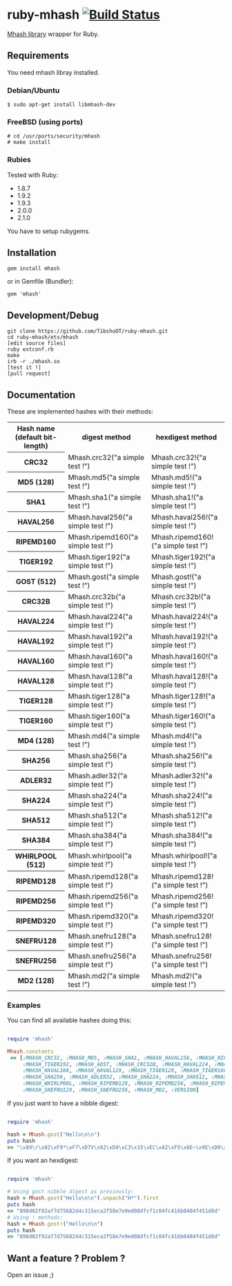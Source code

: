# ruby-mhash [![Build Status](https://travis-ci.org/TibshoOT/ruby-mhash.png?branch=master)](https://travis-ci.org/TibshoOT/ruby-mhash)

[Mhash library](http://mhash.sourceforge.net/) wrapper for Ruby.

## Requirements

You need mhash libray installed.

### Debian/Ubuntu

    $ sudo apt-get install libmhash-dev

### FreeBSD (using ports)

    # cd /usr/ports/security/mhash
    # make install

### Rubies

Tested with Ruby:

* 1.8.7
* 1.9.2
* 1.9.3
* 2.0.0
* 2.1.0

You have to setup rubygems.

## Installation

    gem install mhash

or in Gemfile (Bundler):

    gem 'mhash'

## Development/Debug

    git clone https://github.com/TibshoOT/ruby-mhash.git
    cd ruby-mhash/etx/mhash
    [edit source files]
    ruby extconf.rb
    make
    irb -r ./mhash.so
    [test it !]
    [pull request]


## Documentation

These are implemented hashes with their methods:

<table>
<tr>
  <th>Hash name (default bit-length)</th>
  <th>digest method</th>
  <th>hexdigest method</th>
</tr>
<tr>
  <th>CRC32</th>
  <td>Mhash.crc32("a simple test !")</td>
  <td>Mhash.crc32!("a simple test !")</td>
</tr>
<tr>
  <th>MD5 (128)</th>
  <td>Mhash.md5("a simple test !")</td>
  <td>Mhash.md5!("a simple test !")</td>
</tr>
<tr>
  <th>SHA1</th>
  <td>Mhash.sha1("a simple test !")</td>
  <td>Mhash.sha1!("a simple test !")</td>
</tr>
<tr>
  <th>HAVAL256</th>
  <td>Mhash.haval256("a simple test !")</td>
  <td>Mhash.haval256!("a simple test !")</td>
</tr>
<tr>
  <th>RIPEMD160</th>
  <td>Mhash.ripemd160("a simple test !")</td>
  <td>Mhash.ripemd160!("a simple test !")</td>
</tr>
<tr>
  <th>TIGER192</th>
  <td>Mhash.tiger192("a simple test !")</td>
  <td>Mhash.tiger192!("a simple test !")</td>
</tr>
<tr>
  <th>GOST (512)</th>
  <td>Mhash.gost("a simple test !")</td>
  <td>Mhash.gost!("a simple test !")</td>
</tr>
<tr>
  <th>CRC32B</th>
  <td>Mhash.crc32b("a simple test !")</td>
  <td>Mhash.crc32b!("a simple test !")</td>
</tr>
<tr>
  <th>HAVAL224</th>
  <td>Mhash.haval224("a simple test !")</td>
  <td>Mhash.haval224!("a simple test !")</td>
</tr>
<tr>
  <th>HAVAL192</th>
  <td>Mhash.haval192("a simple test !")</td>
  <td>Mhash.haval192!("a simple test !")</td>
</tr>
<tr>
  <th>HAVAL160</th>
  <td>Mhash.haval160("a simple test !")</td>
  <td>Mhash.haval160!("a simple test !")</td>
</tr>
<tr>
  <th>HAVAL128</th>
  <td>Mhash.haval128("a simple test !")</td>
  <td>Mhash.haval128!("a simple test !")</td>
</tr>
<tr>
  <th>TIGER128</th>
  <td>Mhash.tiger128("a simple test !")</td>
  <td>Mhash.tiger128!("a simple test !")</td>
</tr>
<tr>
  <th>TIGER160</th>
  <td>Mhash.tiger160("a simple test !")</td>
  <td>Mhash.tiger160!("a simple test !")</td>
</tr>
<tr>
  <th>MD4 (128)</th>
  <td>Mhash.md4("a simple test !")</td>
  <td>Mhash.md4!("a simple test !")</td>
</tr>
<tr>
  <th>SHA256</th>
  <td>Mhash.sha256("a simple test !")</td>
  <td>Mhash.sha256!("a simple test !")</td>
</tr>
<tr>
  <th>ADLER32</th>
  <td>Mhash.adler32("a simple test !")</td>
  <td>Mhash.adler32!("a simple test !")</td>
</tr>
<tr>
  <th>SHA224</th>
  <td>Mhash.sha224("a simple test !")</td>
  <td>Mhash.sha224!("a simple test !")</td>
</tr>
<tr>
  <th>SHA512</th>
  <td>Mhash.sha512("a simple test !")</td>
  <td>Mhash.sha512!("a simple test !")</td>
</tr>
<tr>
  <th>SHA384</th>
  <td>Mhash.sha384("a simple test !")</td>
  <td>Mhash.sha384!("a simple test !")</td>
</tr>
<tr>
  <th>WHIRLPOOL (512)</th>
  <td>Mhash.whirlpool("a simple test !")</td>
  <td>Mhash.whirlpool!("a simple test !")</td>
</tr>
<tr>
  <th>RIPEMD128</th>
  <td>Mhash.ripemd128("a simple test !")</td>
  <td>Mhash.ripemd128!("a simple test !")</td>
</tr>
<tr>
  <th>RIPEMD256</th>
  <td>Mhash.ripemd256("a simple test !")</td>
  <td>Mhash.ripemd256!("a simple test !")</td>
</tr>
<tr>
  <th>RIPEMD320</th>
  <td>Mhash.ripemd320("a simple test !")</td>
  <td>Mhash.ripemd320!("a simple test !")</td>
</tr>
<tr>
  <th>SNEFRU128</th>
  <td>Mhash.snefru128("a simple test !")</td>
  <td>Mhash.snefru128!("a simple test !")</td>
</tr>
<tr>
  <th>SNEFRU256</th>
  <td>Mhash.snefru256("a simple test !")</td>
  <td>Mhash.snefru256!("a simple test !")</td>
</tr>
<tr>
  <th>MD2 (128)</th>
  <td>Mhash.md2("a simple test !")</td>
  <td>Mhash.md2!("a simple test !")</td>
</tr>
</table>

### Examples

You can find all available hashes doing this:

```ruby

require 'mhash'

Mhash.constants
 => [:MHASH_CRC32, :MHASH_MD5, :MHASH_SHA1, :MHASH_HAVAL256, :MHASH_RIPEMD160,
     :MHASH_TIGER192, :MHASH_GOST, :MHASH_CRC32B, :MHASH_HAVAL224, :MHASH_HAVAL192,
     :MHASH_HAVAL160, :MHASH_HAVAL128, :MHASH_TIGER128, :MHASH_TIGER160, :MHASH_MD4,
     :MHASH_SHA256, :MHASH_ADLER32, :MHASH_SHA224, :MHASH_SHA512, :MHASH_SHA384,
     :MHASH_WHIRLPOOL, :MHASH_RIPEMD128, :MHASH_RIPEMD256, :MHASH_RIPEMD320,
     :MHASH_SNEFRU128, :MHASH_SNEFRU256, :MHASH_MD2, :VERSION]
```

If you just want to have a nibble digest:

```ruby

require 'mhash'

hash = Mhash.gost("Hello\n\n")
puts hash
=> "\x89\r\x02\xF9*\xF7\xD7V\x82\xD4\xC3\x15\xEC\xA2\xF5\x8E~\x9E\xD0\x8D\xFC\xF1\xC0O\xC4\x16\xB0HOE\x1D\x8D"
```

If you want an hexdigest:

```ruby

require 'mhash'

# Using gost nibble digest as previously:
hash = Mhash.gost("Hello\n\n").unpack("H*").first
puts hash
=> "890d02f92af7d75682d4c315eca2f58e7e9ed08dfcf1c04fc416b0484f451d8d"
# Using ! methods:
hash = Mhash.gost!("Hello\n\n")
puts hash
=> "890d02f92af7d75682d4c315eca2f58e7e9ed08dfcf1c04fc416b0484f451d8d"
```

## Want a feature ? Problem ?

Open an issue ;)
